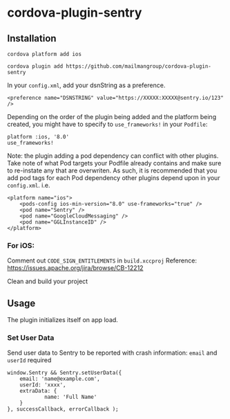 # cordova-plugin-sentry

## Installation

`cordova platform add ios`

`cordova plugin add https://github.com/mailmangroup/cordova-plugin-sentry`

In your `config.xml`, add your dsnString as a preference.

```
<preference name="DSNSTRING" value="https://XXXXX:XXXXX@sentry.io/123" />
```

Depending on the order of the plugin being added and the platform being created, you might have to specify to `use_frameworks!` in your `Podfile`:

```
platform :ios, '8.0'
use_frameworks!
```

Note: the plugin adding a pod dependency can conflict with other plugins. Take note of what Pod targets your Podfile already contains and make sure to re-instate any that are overwriten. As such, it is recommended that you add pod tags for each Pod dependency other plugins depend upon in your `config.xml`. i.e.

```
<platform name="ios">
	<pods-config ios-min-version="8.0" use-frameworks="true" />
	<pod name="Sentry" />
	<pod name="GoogleCloudMessaging" />
	<pod name="GGLInstanceID" />
</platform>
```

### For iOS:

Comment out `CODE_SIGN_ENTITLEMENTS` in `build.xccproj`
Reference: https://issues.apache.org/jira/browse/CB-12212

Clean and build your project

## Usage

The plugin initializes itself on app load.

### Set User Data

Send user data to Sentry to be reported with crash information:
`email` and `userId` required

```
window.Sentry && Sentry.setUserData({
	email: 'name@example.com',
	userId: 'xxxx',
	extraData: {
			name: 'Full Name'
	}
}, successCallback, errorCallback );
```
